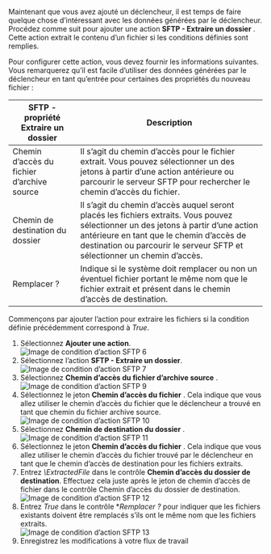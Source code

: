 Maintenant que vous avez ajouté un déclencheur, il est temps de faire quelque chose d’intéressant avec les données générées par le déclencheur. Procédez comme suit pour ajouter une action **SFTP - Extraire un dossier** . Cette action extrait le contenu d’un fichier si les conditions définies sont remplies. 

Pour configurer cette action, vous devez fournir les informations suivantes. Vous remarquerez qu’il est facile d’utiliser des données générées par le déclencheur en tant qu’entrée pour certaines des propriétés du nouveau fichier :

| SFTP - propriété Extraire un dossier | Description |
| --- | --- |
| Chemin d’accès du fichier d’archive source |Il s’agit du chemin d’accès pour le fichier extrait. Vous pouvez sélectionner un des jetons à partir d’une action antérieure ou parcourir le serveur SFTP pour rechercher le chemin d’accès du fichier. |
| Chemin de destination du dossier |Il s’agit du chemin d’accès auquel seront placés les fichiers extraits. Vous pouvez sélectionner un des jetons à partir d’une action antérieure en tant que le chemin d’accès de destination ou parcourir le serveur SFTP et sélectionner un chemin d’accès. |
| Remplacer ? |Indique si le système doit remplacer ou non un éventuel fichier portant le même nom que le fichier extrait et présent dans le chemin d’accès de destination. |

Commençons par ajouter l’action pour extraire les fichiers si la condition définie précédemment correspond à *True*. 

1. Sélectionnez **Ajouter une action**.        
   ![Image de condition d’action SFTP 6](./media/connectors-create-api-sftp/condition-6.png)   
2. Sélectionnez l’action **SFTP - Extraire un dossier**.      
   ![Image de condition d’action SFTP 7](./media/connectors-create-api-sftp/condition-7.png)   
3. Sélectionnez **Chemin d’accès du fichier d’archive source**            .  
   ![Image de condition d’action SFTP 9](./media/connectors-create-api-sftp/condition-9.png)   
4. Sélectionnez le jeton **Chemin d’accès du fichier** . Cela indique que vous allez utiliser le chemin d’accès du fichier que le déclencheur a trouvé en tant que chemin du fichier archive source.           
   ![Image de condition d’action SFTP 10](./media/connectors-create-api-sftp/condition-10.png)   
5. Sélectionnez **Chemin de destination du dossier**         .  
   ![Image de condition d’action SFTP 11](./media/connectors-create-api-sftp/condition-11.png)   
6. Sélectionnez le jeton **Chemin d’accès du fichier** . Cela indique que vous allez utiliser le chemin d’accès du fichier trouvé par le déclencheur en tant que le chemin d’accès de destination pour les fichiers extraits.   
7. Entrez *\ExtractedFile* dans le contrôle **Chemin d’accès du dossier de destination**. Effectuez cela juste après le jeton de chemin d’accès de fichier dans le contrôle Chemin d’accès du dossier de destination.         
   ![Image de condition d’action SFTP 12](./media/connectors-create-api-sftp/condition-12.png)   
8. Entrez *True* dans le contrôle **Remplacer ?* pour indiquer que les fichiers existants doivent être remplacés s’ils ont le même nom que les fichiers extraits.      
   ![Image de condition d’action SFTP 13](./media/connectors-create-api-sftp/condition-13.png)   
9. Enregistrez les modifications à votre flux de travail  

